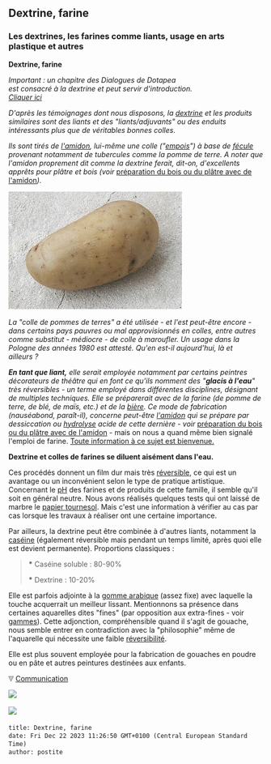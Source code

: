 ## Dextrine, farine
### Les dextrines, les farines comme liants, usage en arts plastique et autres
 **Dextrine, farine**

_Important : un chapitre des Dialogues de Dotapea  
est consacré à la dextrine et peut servir d'introduction.  
[Cliquer ici](chap09dextrine.html)_

_D'après les témoignages dont nous disposons, la [dextrine](dextrine.html) et les produits similaires sont des liants et des "liants/adjuvants" ou des enduits intéressants plus que de véritables bonnes colles._

_Ils sont tirés de [l'amidon](amidon.html), lui-même une colle ("[empois](empois.html)") à base de [fécule](fecule.html) provenant notamment de tubercules comme la pomme de terre. A noter que l'amidon proprement dit comme la dextrine ferait, dit-on, d'excellents apprêts pour plâtre et bois (voir_ [préparation du bois ou du plâtre avec de l'amidon](preparatboispeinture.html#preparationduboisouduplatreavecdelamidon)_)._

![](images/pdt.jpg)

_La "colle de pommes de terres" a été utilisée - et l'est peut-être encore - dans certains pays pauvres ou mal approvisionnés en colles, entre autres comme substitut - médiocre - de colle à maroufler. Un usage dans la Pologne des années 1980 est attesté. Qu'en est-il aujourd'hui, là et ailleurs ?_

_**En tant que liant,** elle serait employée notamment par certains peintres décorateurs de théâtre qui en font ce qu'ils nomment des "**glacis à l'eau**" très réversibles - un terme employé dans différentes disciplines, désignant de multiples techniques. Elle se préparerait avec de la farine (de pomme de terre, de blé, de maïs, etc.) et de la [bière](autresliants.html#biere). Ce mode de fabrication (nauséabond, paraît-il), concerne peut-être [l'amidon](amidon.html) qui se prépare par dessiccation ou [hydrolyse](hydrolyse.html) acide de cette dernière - voir_ [préparation du bois ou du plâtre avec de l'amidon](preparatboispeinture.html#preparationduboisouduplatreavecdelamidon) - mais on nous a quand même bien signalé l'emploi de farine. [Toute information à ce sujet est bienvenue.](ecrire.html)

**Dextrine et colles de farines se diluent aisément dans l'eau.**

Ces procédés donnent un film dur mais très [réversible](liants.html#reversibilite), ce qui est un avantage ou un inconvénient selon le type de pratique artistique. Concernant le [pH](ph.html) des farines et de produits de cette famille, il semble qu'il soit en général neutre. Nous avons réalisés quelques tests qui ont laissé de marbre le [papier tournesol](papiertournesol.html). Mais c'est une information à vérifier au cas par cas lorsque les travaux à réaliser ont une certaine importance.

Par ailleurs, la dextrine peut être combinée à d'autres liants, notamment la [caséine](caseine.html) (également réversible mais pendant un temps limité, après quoi elle est devient permanente). Proportions classiques :

> **\*** Caséine soluble : 80-90%
> 
> **\*** Dextrine : 10-20%

Elle est parfois adjointe à la [gomme arabique](gommearabaquar.html) (assez fixe) avec laquelle la touche acquerrait un meilleur lissant. Mentionnons sa présence dans certaines aquarelles dites "fines" (par opposition aux extra-fines - voir [gammes](gammes.html)). Cette adjonction, compréhensible quand il s'agit de gouache, nous semble entrer en contradiction avec la "philosophie" même de l'aquarelle qui nécessite une faible [réversibilité](liants.html#reversibilite).

Elle est plus souvent employée pour la fabrication de gouaches en poudre ou en pâte et autres peintures destinées aux enfants.



![](images/flechebas.gif) [Communication](http://www.artrealite.com/annonceurs.htm) 

[![](https://cbonvin.fr/sites/regie.artrealite.com/visuels/campagne1.png)](index-2.html#20131014)

![](https://cbonvin.fr/sites/regie.artrealite.com/visuels/campagne2.png)
```
title: Dextrine, farine
date: Fri Dec 22 2023 11:26:50 GMT+0100 (Central European Standard Time)
author: postite
```
